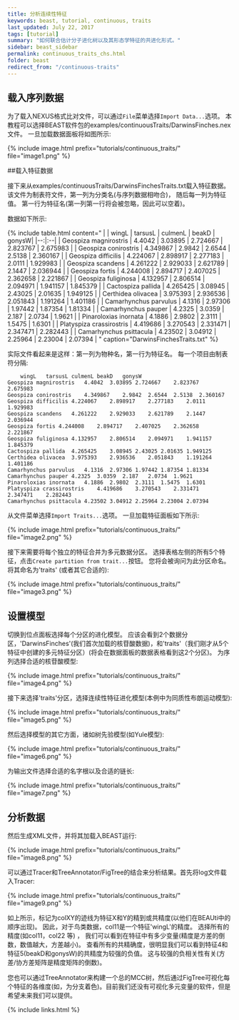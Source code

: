 ```yaml
---
title: 分析连续性特征
keywords: beast, tutorial, continuous, traits
last_updated: July 22, 2017
tags: [tutorial]
summary: "如何联合估计分子进化树以及其形态学特征的共进化形式。"
sidebar: beast_sidebar
permalink: continuous_traits_chs.html
folder: beast
redirect_from: "/continuous-traits"
---
```


## 载入序列数据

为了载入NEXUS格式比对文件，可以通过`File`菜单选择`Import Data...`选项。
本教程可以选择BEAST软件包的examples/continuousTraits/DarwinsFinches.nex文件。
一旦加载数据面板将如图所示:

{% include image.html prefix="tutorials/continuous_traits/" file="image1.png" %}

##载入特征数据

接下来从examples/continuousTraits/DarwinsFinchesTraits.txt载入特征数据。
该文件为制表符文件，第一列为分类名(与序列数据相吻合)， 随后每一列为特征值。
第一行为特征名(第一列第一行将会被忽略，因此可以空着)。

数据如下所示:

{% include table.html content="
|  | wingL | tarsusL | culmenL | beakD | gonysW|
|--:|:--|
| Geospiza magnirostris | 4.4042 | 3.03895 | 2.724667 | 2.823767 | 2.675983 |
| Geospiza conirostris | 4.349867 | 2.9842 | 2.6544 | 2.5138 | 2.360167 |
| Geospiza difficilis | 4.224067 | 2.898917 | 2.277183 | 2.0111 | 1.929983 |
| Geospiza scandens | 4.261222 | 2.929033 | 2.621789 | 2.1447 | 2.036944 |
| Geospiza fortis | 4.244008 | 2.894717 | 2.407025 | 2.362658 | 2.221867 |
| Geospiza fuliginosa | 4.132957 | 2.806514 | 2.094971 | 1.941157 | 1.845379 |
| Cactospiza pallida | 4.265425 | 3.08945 | 2.43025 | 2.01635 | 1.949125 |
| Certhidea olivacea | 3.975393 | 2.936536 | 2.051843 | 1.191264 | 1.401186 |
| Camarhynchus parvulus | 4.1316 | 2.97306 | 1.97442 | 1.87354 | 1.81334 |
| Camarhynchus pauper | 4.2325 | 3.0359 | 2.187 | 2.0734 | 1.9621 |
| Pinaroloxias inornata | 4.1886 | 2.9802 | 2.3111 | 1.5475 | 1.6301 |
| Platyspiza crassirostris | 4.419686 | 3.270543 | 2.331471 | 2.347471 | 2.282443 |
| Camarhynchus psittacula | 4.23502 | 3.04912 | 2.25964 | 2.23004 | 2.07394 |
" caption="DarwinsFinchesTraits.txt" %}

实际文件看起来是这样：第一列为物种名，第一行为特征名。
每一个项目由制表符分隔:

```
	wingL	tarsusL	culmenL	beakD	gonysW
Geospiza magnirostris	4.4042	3.03895	2.724667	2.823767	2.675983
Geospiza conirostris	4.349867	2.9842	2.6544	2.5138	2.360167
Geospiza difficilis	4.224067	2.898917	2.277183	2.0111	1.929983
Geospiza scandens	4.261222	2.929033	2.621789	2.1447	2.036944
Geospiza fortis	4.244008	2.894717	2.407025	2.362658	2.221867
Geospiza fuliginosa	4.132957	2.806514	2.094971	1.941157	1.845379
Cactospiza pallida	4.265425	3.08945	2.43025	2.01635	1.949125
Certhidea olivacea	3.975393	2.936536	2.051843	1.191264	1.401186
Camarhynchus parvulus	4.1316	2.97306	1.97442	1.87354	1.81334
Camarhynchus pauper	4.2325	3.0359	2.187	2.0734	1.9621
Pinaroloxias inornata	4.1886	2.9802	2.3111	1.5475	1.6301
Platyspiza crassirostris	4.419686	3.270543	2.331471	2.347471	2.282443
Camarhynchus psittacula	4.23502	3.04912	2.25964	2.23004	2.07394
```

从文件菜单选择`Import Traits...`选项。
一旦加载特征面板如下所示:

{% include image.html prefix="tutorials/continuous_traits/" file="image2.png" %}

接下来需要将每个独立的特征合并为多元数据分区。
选择表格左侧的所有5个特征，点击`Create partition from trait...`按钮。
您将会被询问为此分区命名。
将其命名为'traits' (或者其它合适的):

{% include image.html prefix="tutorials/continuous_traits/" file="image3.png" %}

## 设置模型

切换到位点面板选择每个分区的进化模型。
应该会看到2个数据分区，'DarwinsFinches'(我们首次加载的核苷酸数据)，和'traits'（我们刚才从5个特征中创建的多元特征分区）(将会在数据面板的数据表格看到这2个分区)。
为序列选择合适的核苷酸模型:

{% include image.html prefix="tutorials/continuous_traits/" file="image4.png" %}

接下来选择'traits'分区，选择连续性特征进化模型(本例中为同质性布朗运动模型):

{% include image.html prefix="tutorials/continuous_traits/" file="image5.png" %}

然后选择模型的其它方面，诸如树先验模型(如Yule模型):

{% include image.html prefix="tutorials/continuous_traits/" file="image6.png" %}

为输出文件选择合适的名字根以及合适的链长:

{% include image.html prefix="tutorials/continuous_traits/" file="image7.png" %}

## 分析数据

然后生成XML文件，并将其加载入BEAST运行:

{% include image.html prefix="tutorials/continuous_traits/" file="image8.png" %}

可以通过Tracer和TreeAnnotator/FigTree的结合来分析结果。首先将log文件载入Tracer:

{% include image.html prefix="tutorials/continuous_traits/" file="image9.png" %}

如上所示，标记为colXY的迹线为特征X和Y的精到或共精度(以他们在BEAUti中的顺序出现)。
因此，对于鸟类数据，col11是一个特征'wingL'的精度。
选择所有的精度(如col11，col22 等) ， 我们可以看到在特征中有多少变量(精度是方差的倒数，数值越大，方差越小)。
查看所有的共精确度，很明显我们可以看到特征4和特征5(beakD和gonysW)的共精度为较强的负值。
这与较强的负相关性有关(方差/协方差矩阵是精度矩阵的倒数)。

您也可以通过TreeAnnotator来构建一个总的MCC树，然后通过FigTree可视化每个特征的各维度(如，为分支着色)。目前我们还没有可视化多元变量的软件，但是希望未来我们可以提供。

{% include links.html %}
